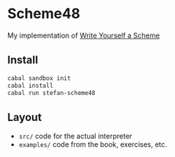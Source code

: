 # Scheme48

My implementation of [Write Yourself a Scheme](http://en.wikibooks.org/wiki/Write_Yourself_a_Scheme_in_48_Hours)

## Install
```bash
cabal sandbox init
cabal install
cabal run stefan-scheme48
```

## Layout
* `src/` code for the actual interpreter
* `examples/` code from the book, exercises, etc.
